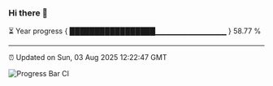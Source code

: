 ### Hi there 👋

⏳ Year progress { █████████████████▁▁▁▁▁▁▁▁▁▁▁▁▁ } 58.77 %

---

⏰ Updated on Sun, 03 Aug 2025 12:22:47 GMT

![Progress Bar CI](https://github.com/Shyam-Makwana/GitHub-Actions-Demo/workflows/Progress%20Bar%20CI/badge.svg)
